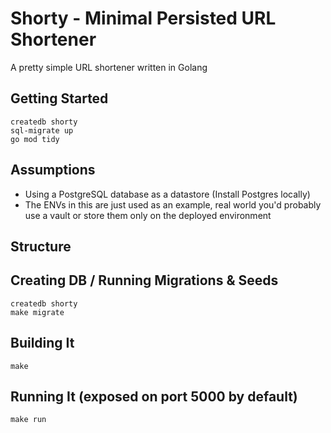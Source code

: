 # Shorty - Minimal Persisted URL Shortener

A pretty simple URL shortener written in Golang

## Getting Started

    createdb shorty
    sql-migrate up
    go mod tidy

## Assumptions

  - Using a PostgreSQL database as a datastore (Install Postgres locally)
  - The ENVs in this are just used as an example, real world you'd probably use a vault or store them only on the deployed environment

## Structure

## Creating DB / Running Migrations & Seeds

    createdb shorty
    make migrate

## Building It

    make

## Running It (exposed on port 5000 by default)

    make run
